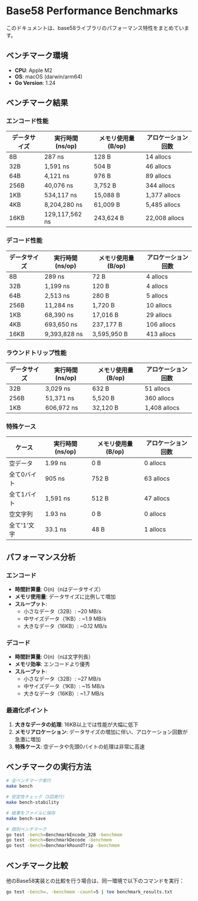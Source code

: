 # Base58 Performance Benchmarks

このドキュメントは、base58ライブラリのパフォーマンス特性をまとめています。

## ベンチマーク環境

- **CPU**: Apple M2
- **OS**: macOS (darwin/arm64)
- **Go Version**: 1.24

## ベンチマーク結果

### エンコード性能

| データサイズ | 実行時間 (ns/op) | メモリ使用量 (B/op) | アロケーション回数 |
|-------------|-----------------|-------------------|------------------|
| 8B          | 287 ns         | 128 B             | 14 allocs        |
| 32B         | 1,591 ns       | 504 B             | 46 allocs        |
| 64B         | 4,121 ns       | 976 B             | 89 allocs        |
| 256B        | 40,076 ns      | 3,752 B           | 344 allocs       |
| 1KB         | 534,117 ns     | 15,088 B          | 1,377 allocs     |
| 4KB         | 8,204,280 ns   | 61,009 B          | 5,485 allocs     |
| 16KB        | 129,117,562 ns | 243,624 B         | 22,008 allocs    |

### デコード性能

| データサイズ | 実行時間 (ns/op) | メモリ使用量 (B/op) | アロケーション回数 |
|-------------|-----------------|-------------------|------------------|
| 8B          | 289 ns         | 72 B              | 4 allocs         |
| 32B         | 1,199 ns       | 120 B             | 4 allocs         |
| 64B         | 2,513 ns       | 280 B             | 5 allocs         |
| 256B        | 11,284 ns      | 1,720 B           | 10 allocs        |
| 1KB         | 68,390 ns      | 17,016 B          | 29 allocs        |
| 4KB         | 693,650 ns     | 237,177 B         | 106 allocs       |
| 16KB        | 9,393,828 ns   | 3,595,950 B       | 413 allocs       |

### ラウンドトリップ性能

| データサイズ | 実行時間 (ns/op) | メモリ使用量 (B/op) | アロケーション回数 |
|-------------|-----------------|-------------------|------------------|
| 32B         | 3,029 ns       | 632 B             | 51 allocs        |
| 256B        | 51,371 ns      | 5,520 B           | 360 allocs       |
| 1KB         | 606,972 ns     | 32,120 B          | 1,408 allocs     |

### 特殊ケース

| ケース         | 実行時間 (ns/op) | メモリ使用量 (B/op) | アロケーション回数 |
|---------------|-----------------|-------------------|------------------|
| 空データ       | 1.99 ns        | 0 B               | 0 allocs         |
| 全て0バイト    | 905 ns         | 752 B             | 63 allocs        |
| 全て1バイト    | 1,591 ns       | 512 B             | 47 allocs        |
| 空文字列       | 1.93 ns        | 0 B               | 0 allocs         |
| 全て'1'文字    | 33.1 ns        | 48 B              | 1 allocs         |

## パフォーマンス分析

### エンコード
- **時間計算量**: O(n)（nはデータサイズ）
- **メモリ使用量**: データサイズに比例して増加
- **スループット**: 
  - 小さなデータ（32B）: ~20 MB/s
  - 中サイズデータ（1KB）: ~1.9 MB/s
  - 大きなデータ（16KB）: ~0.12 MB/s

### デコード
- **時間計算量**: O(n)（nは文字列長）
- **メモリ効率**: エンコードより優秀
- **スループット**:
  - 小さなデータ（32B）: ~27 MB/s
  - 中サイズデータ（1KB）: ~15 MB/s
  - 大きなデータ（16KB）: ~1.7 MB/s

### 最適化ポイント
1. **大きなデータの処理**: 16KB以上では性能が大幅に低下
2. **メモリアロケーション**: データサイズの増加に伴い、アロケーション回数が急激に増加
3. **特殊ケース**: 空データや先頭0バイトの処理は非常に高速

## ベンチマークの実行方法

```bash
# 全ベンチマーク実行
make bench

# 安定性チェック（3回実行）
make bench-stability

# 結果をファイルに保存
make bench-save

# 個別ベンチマーク
go test -bench=BenchmarkEncode_32B -benchmem
go test -bench=BenchmarkDecode -benchmem
go test -bench=BenchmarkRoundTrip -benchmem
```

## ベンチマーク比較

他のBase58実装との比較を行う場合は、同一環境で以下のコマンドを実行：

```bash
go test -bench=. -benchmem -count=5 | tee benchmark_results.txt
```